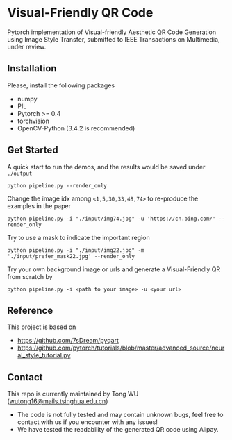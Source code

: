 # Visual-Friendly QR Code

Pytorch implementation of Visual-friendly Aesthetic QR Code Generation using Image Style Transfer, submitted to IEEE Transactions on Multimedia, under review.

## Installation
Please, install the following packages
* numpy
* PIL
* Pytorch >= 0.4
* torchvision
* OpenCV-Python (3.4.2 is recommended)


## Get Started 

A quick start to run the demos, and the results would be saved under `./output` 
```
python pipeline.py --render_only 
```
Change the image idx among `<1,5,30,33,48,74>` to re-produce the examples in the paper
```
python pipeline.py -i "./input/img74.jpg" -u 'https://cn.bing.com/' --render_only 
```
Try to use a mask to indicate the important region
```
python pipeline.py -i "./input/img22.jpg" -m './input/prefer_mask22.jpg' --render_only 
```
Try your own background image or urls and generate a Visual-Friendly QR from scratch by
```
python pipeline.py -i <path to your image> -u <your url>
```  

## Reference
This project is based on
* https://github.com/7sDream/pyqart
* https://github.com/pytorch/tutorials/blob/master/advanced_source/neural_style_tutorial.py
## Contact

This repo is currently maintained by Tong WU (wutong16@mails.tsinghua.edu.cn)

* The code is not fully tested and may contain unknown bugs, feel free to contact with us if you encounter with any issues!
* We have tested the readability of the generated QR code using Alipay.
